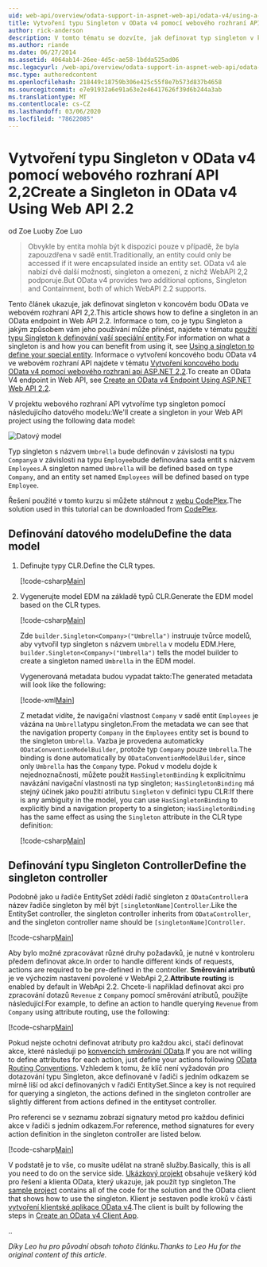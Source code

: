 ```yaml
---
uid: web-api/overview/odata-support-in-aspnet-web-api/odata-v4/using-a-singleton-in-an-odata-endpoint-in-web-api-22
title: Vytvoření typu Singleton v OData v4 pomocí webového rozhraní API 2,2 | Microsoft Docs
author: rick-anderson
description: V tomto tématu se dozvíte, jak definovat typ singleton v koncovém bodu OData ve webovém rozhraní API 2,2.
ms.author: riande
ms.date: 06/27/2014
ms.assetid: 4064ab14-26ee-4d5c-ae58-1bdda525ad06
msc.legacyurl: /web-api/overview/odata-support-in-aspnet-web-api/odata-v4/using-a-singleton-in-an-odata-endpoint-in-web-api-22
msc.type: authoredcontent
ms.openlocfilehash: 218449c18759b306e425c55f8e7b573d837b4658
ms.sourcegitcommit: e7e91932a6e91a63e2e46417626f39d6b244a3ab
ms.translationtype: MT
ms.contentlocale: cs-CZ
ms.lasthandoff: 03/06/2020
ms.locfileid: "78622085"
---
```

# <a name="create-a-singleton-in-odata-v4-using-web-api-22"></a><span data-ttu-id="3688b-103">Vytvoření typu Singleton v OData v4 pomocí webového rozhraní API 2,2</span><span class="sxs-lookup"><span data-stu-id="3688b-103">Create a Singleton in OData v4 Using Web API 2.2</span></span>

<span data-ttu-id="3688b-104">od Zoe Luo</span><span class="sxs-lookup"><span data-stu-id="3688b-104">by Zoe Luo</span></span>

> <span data-ttu-id="3688b-105">Obvykle by entita mohla být k dispozici pouze v případě, že byla zapouzdřena v sadě entit.</span><span class="sxs-lookup"><span data-stu-id="3688b-105">Traditionally, an entity could only be accessed if it were encapsulated inside an entity set.</span></span> <span data-ttu-id="3688b-106">OData v4 ale nabízí dvě další možnosti, singleton a omezení, z nichž WebAPI 2,2 podporuje.</span><span class="sxs-lookup"><span data-stu-id="3688b-106">But OData v4 provides two additional options, Singleton and Containment, both of which WebAPI 2.2 supports.</span></span>

<span data-ttu-id="3688b-107">Tento článek ukazuje, jak definovat singleton v koncovém bodu OData ve webovém rozhraní API 2,2.</span><span class="sxs-lookup"><span data-stu-id="3688b-107">This article shows how to define a singleton in an OData endpoint in Web API 2.2.</span></span> <span data-ttu-id="3688b-108">Informace o tom, co je typu Singleton a jakým způsobem vám jeho používání může přinést, najdete v tématu [použití typu Singleton k definování vaší speciální entity](https://blogs.msdn.com/b/odatateam/archive/2014/03/05/use-singleton-to-define-your-special-entity.aspx).</span><span class="sxs-lookup"><span data-stu-id="3688b-108">For information on what a singleton is and how you can benefit from using it, see [Using a singleton to define your special entity](https://blogs.msdn.com/b/odatateam/archive/2014/03/05/use-singleton-to-define-your-special-entity.aspx).</span></span> <span data-ttu-id="3688b-109">Informace o vytvoření koncového bodu OData v4 ve webovém rozhraní API najdete v tématu [Vytvoření koncového bodu OData v4 pomocí webového rozhraní api ASP.NET 2,2](create-an-odata-v4-endpoint.md).</span><span class="sxs-lookup"><span data-stu-id="3688b-109">To create an OData V4 endpoint in Web API, see [Create an OData v4 Endpoint Using ASP.NET Web API 2.2](create-an-odata-v4-endpoint.md).</span></span> 

<span data-ttu-id="3688b-110">V projektu webového rozhraní API vytvoříme typ singleton pomocí následujícího datového modelu:</span><span class="sxs-lookup"><span data-stu-id="3688b-110">We'll create a singleton in your Web API project using the following data model:</span></span>

![Datový model](using-a-singleton-in-an-odata-endpoint-in-web-api-22/_static/image1.png)

<span data-ttu-id="3688b-112">Typ singleton s názvem `Umbrella` bude definován v závislosti na typu `Company`a v závislosti na typu `Employee`bude definována sada entit s názvem `Employees`.</span><span class="sxs-lookup"><span data-stu-id="3688b-112">A singleton named `Umbrella` will be defined based on type `Company`, and an entity set named `Employees` will be defined based on type `Employee`.</span></span>

<span data-ttu-id="3688b-113">Řešení použité v tomto kurzu si můžete stáhnout z [webu CodePlex](http://aspnet.codeplex.com/sourcecontrol/latest#Samples/WebApi/OData/v4/ODataSingletonSample/).</span><span class="sxs-lookup"><span data-stu-id="3688b-113">The solution used in this tutorial can be downloaded from [CodePlex](http://aspnet.codeplex.com/sourcecontrol/latest#Samples/WebApi/OData/v4/ODataSingletonSample/).</span></span>

## <a name="define-the-data-model"></a><span data-ttu-id="3688b-114">Definování datového modelu</span><span class="sxs-lookup"><span data-stu-id="3688b-114">Define the data model</span></span>

1. <span data-ttu-id="3688b-115">Definujte typy CLR.</span><span class="sxs-lookup"><span data-stu-id="3688b-115">Define the CLR types.</span></span>

    [!code-csharp[Main](using-a-singleton-in-an-odata-endpoint-in-web-api-22/samples/sample1.cs)]
2. <span data-ttu-id="3688b-116">Vygenerujte model EDM na základě typů CLR.</span><span class="sxs-lookup"><span data-stu-id="3688b-116">Generate the EDM model based on the CLR types.</span></span>

    [!code-csharp[Main](using-a-singleton-in-an-odata-endpoint-in-web-api-22/samples/sample2.cs)]

    <span data-ttu-id="3688b-117">Zde `builder.Singleton<Company>("Umbrella")` instruuje tvůrce modelů, aby vytvořil typ singleton s názvem `Umbrella` v modelu EDM.</span><span class="sxs-lookup"><span data-stu-id="3688b-117">Here, `builder.Singleton<Company>("Umbrella")` tells the model builder to create a singleton named `Umbrella` in the EDM model.</span></span>

    <span data-ttu-id="3688b-118">Vygenerovaná metadata budou vypadat takto:</span><span class="sxs-lookup"><span data-stu-id="3688b-118">The generated metadata will look like the following:</span></span>

    [!code-xml[Main](using-a-singleton-in-an-odata-endpoint-in-web-api-22/samples/sample3.xml)]

    <span data-ttu-id="3688b-119">Z metadat vidíte, že navigační vlastnost `Company` v sadě entit `Employees` je vázána na `Umbrella`typu singleton.</span><span class="sxs-lookup"><span data-stu-id="3688b-119">From the metadata we can see that the navigation property `Company` in the `Employees` entity set is bound to the singleton `Umbrella`.</span></span> <span data-ttu-id="3688b-120">Vazba je provedena automaticky `ODataConventionModelBuilder`, protože typ `Company` pouze `Umbrella`.</span><span class="sxs-lookup"><span data-stu-id="3688b-120">The binding is done automatically by `ODataConventionModelBuilder`, since only `Umbrella` has the `Company` type.</span></span> <span data-ttu-id="3688b-121">Pokud v modelu dojde k nejednoznačnosti, můžete použít `HasSingletonBinding` k explicitnímu navázání navigační vlastnosti na typ singleton; `HasSingletonBinding` má stejný účinek jako použití atributu `Singleton` v definici typu CLR:</span><span class="sxs-lookup"><span data-stu-id="3688b-121">If there is any ambiguity in the model, you can use `HasSingletonBinding` to explicitly bind a navigation property to a singleton; `HasSingletonBinding` has the same effect as using the `Singleton` attribute in the CLR type definition:</span></span>

    [!code-csharp[Main](using-a-singleton-in-an-odata-endpoint-in-web-api-22/samples/sample4.cs)]

## <a name="define-the-singleton-controller"></a><span data-ttu-id="3688b-122">Definování typu Singleton Controller</span><span class="sxs-lookup"><span data-stu-id="3688b-122">Define the singleton controller</span></span>

<span data-ttu-id="3688b-123">Podobně jako u řadiče EntitySet zdědí řadič singleton z `ODataController`a název řadiče singleton by měl být `[singletonName]Controller`.</span><span class="sxs-lookup"><span data-stu-id="3688b-123">Like the EntitySet controller, the singleton controller inherits from `ODataController`, and the singleton controller name should be `[singletonName]Controller`.</span></span>

[!code-csharp[Main](using-a-singleton-in-an-odata-endpoint-in-web-api-22/samples/sample5.cs)]

<span data-ttu-id="3688b-124">Aby bylo možné zpracovávat různé druhy požadavků, je nutné v kontroleru předem definovat akce.</span><span class="sxs-lookup"><span data-stu-id="3688b-124">In order to handle different kinds of requests, actions are required to be pre-defined in the controller.</span></span> <span data-ttu-id="3688b-125">**Směrování atributů** je ve výchozím nastavení povolené v WebApi 2,2.</span><span class="sxs-lookup"><span data-stu-id="3688b-125">**Attribute routing** is enabled by default in WebApi 2.2.</span></span> <span data-ttu-id="3688b-126">Chcete-li například definovat akci pro zpracování dotazů `Revenue` z `Company` pomocí směrování atributů, použijte následující:</span><span class="sxs-lookup"><span data-stu-id="3688b-126">For example, to define an action to handle querying `Revenue` from `Company` using attribute routing, use the following:</span></span>

[!code-csharp[Main](using-a-singleton-in-an-odata-endpoint-in-web-api-22/samples/sample6.cs)]

<span data-ttu-id="3688b-127">Pokud nejste ochotni definovat atributy pro každou akci, stačí definovat akce, které následují po [konvencích směrování OData](../odata-routing-conventions.md).</span><span class="sxs-lookup"><span data-stu-id="3688b-127">If you are not willing to define attributes for each action, just define your actions following [OData Routing Conventions](../odata-routing-conventions.md).</span></span> <span data-ttu-id="3688b-128">Vzhledem k tomu, že klíč není vyžadován pro dotazování typu Singleton, akce definované v řadiči s jedním odkazem se mírně liší od akcí definovaných v řadiči EntitySet.</span><span class="sxs-lookup"><span data-stu-id="3688b-128">Since a key is not required for querying a singleton, the actions defined in the singleton controller are slightly different from actions defined in the entityset controller.</span></span>

<span data-ttu-id="3688b-129">Pro referenci se v seznamu zobrazí signatury metod pro každou definici akce v řadiči s jedním odkazem.</span><span class="sxs-lookup"><span data-stu-id="3688b-129">For reference, method signatures for every action definition in the singleton controller are listed below.</span></span>

[!code-csharp[Main](using-a-singleton-in-an-odata-endpoint-in-web-api-22/samples/sample7.cs)]

<span data-ttu-id="3688b-130">V podstatě je to vše, co musíte udělat na straně služby.</span><span class="sxs-lookup"><span data-stu-id="3688b-130">Basically, this is all you need to do on the service side.</span></span> <span data-ttu-id="3688b-131">[Ukázkový projekt](http://aspnet.codeplex.com/sourcecontrol/latest#Samples/WebApi/OData/v4/ODataSingletonSample/) obsahuje veškerý kód pro řešení a klienta OData, který ukazuje, jak použít typ singleton.</span><span class="sxs-lookup"><span data-stu-id="3688b-131">The [sample project](http://aspnet.codeplex.com/sourcecontrol/latest#Samples/WebApi/OData/v4/ODataSingletonSample/) contains all of the code for the solution and the OData client that shows how to use the singleton.</span></span> <span data-ttu-id="3688b-132">Klient je sestaven podle kroků v části [vytvoření klientské aplikace OData v4](create-an-odata-v4-client-app.md).</span><span class="sxs-lookup"><span data-stu-id="3688b-132">The client is built by following the steps in [Create an OData v4 Client App](create-an-odata-v4-client-app.md).</span></span>

<span data-ttu-id="3688b-133">.</span><span class="sxs-lookup"><span data-stu-id="3688b-133">.</span></span> 

<span data-ttu-id="3688b-134">*Díky Leo hu pro původní obsah tohoto článku.*</span><span class="sxs-lookup"><span data-stu-id="3688b-134">*Thanks to Leo Hu for the original content of this article.*</span></span>
